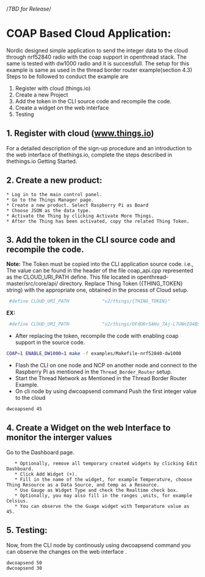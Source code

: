 /*TBD for Release*/

# COAP Based Cloud Application:
Nordic designed simple application to send the integer data to the cloud through nrf52840 radio with the coap support in openthread stack. The same is tested with dw1000 radio and it is successfull. 
The setup for this example is same as used in the thread border router example(section 4.3) 
   Steps to be followed to conduct the example are
1. Register with cloud (things.io)
2. Create a new Project
3. Add the token in the CLI source code and recompile the code.
4. Create a widget on the web interface
5. Testing
## 1. Register with cloud (www.things.io)
For a detailed description of the sign-up procedure and an introduction to the web interface of thethings.io, complete the steps described in thethings.io Getting Started.
## 2. Create a new product:
	* Log in to the main control panel. 
	* Go to the Things Manager page. 
	* Create a new product. Select Raspberry Pi as Board
	* Choose JSON as the data type. 
	* Activate the Thing by clicking Activate More Things.
	* After the Thing has been activated, copy the related Thing Token.

## 3. Add the token in the CLI source code and recompile the code.

**Note:** The Token must be copied into the CLI application source code. i.e., The value can be found in the header of the file coap_api.cpp represented as the CLOUD_URI_PATH define. This file located in openthread-master/src/core/api/ directory. Replace Thing Token ({THING_TOKEN} string) with the appropriate one, obtained in the process of Cloud setup.

```bash
 #define CLOUD_URI_PATH            "v2/things/{THING_TOKEN}"
```
**EX:**
```bash
 #define CLOUD_URI_PATH            "v2/things/DFdOKr5AHo_7Aj-L7UNnIO4BSunTvQeaJSgCWILuYA0"
```
 * After replacing the token, recompile the code with enabling coap support in the source code.
```bash
COAP=1 ENABLE_DW1000=1 make -f examples/Makefile-nrf52840-dw1000
```
 * Flash the CLI on one node and NCP on another node and connect to the Raspberry Pi as mentioned in the `Thread_Border_Router` setup.
 * Start the Thread Network as Mentioned in the Thread Border Router Example.	
 * On cli node by using dwcoapsend command Push the first integer value to the cloud
```bash
dwcoapsend 45
```
## 4. Create a Widget on the web Interface to monitor the interger values
Go to the Dashboard page.

       * Optionally, remove all temporary created widgets by clicking Edit Dashboard.
       * Click Add Widget (+). 
       * Fill in the name of the widget, for example Temperature, choose Thing Resource as a Data Source, and temp as a Resource.
       * Use Gauge as Widget Type and check the Realtime check box.
       * Optionally, you may also fill in the ranges ,units, for example Celsius.
       * You can observe the the Guage widget with Temparature value as 45.
## 5. Testing:
Now, from the CLI node by continously using dwcoapsend command you can observe the changes on the web interface .
```bash
dwcoapsend 50
dwcoapsend 30
```
